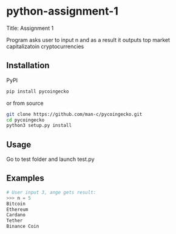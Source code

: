 # python-assignment-1

Title: Assignment 1

Program asks user to input n and as a result it outputs top market capitalizatoin cryptocurrencies

## Installation

PyPI
```bash
pip install pycoingecko
```

or from source
```bash
git clone https://github.com/man-c/pycoingecko.git
cd pycoingecko
python3 setup.py install
```

## Usage

Go to test folder and launch test.py

## Examples

```python
# User input 3, ange gets result:
>>> n = 5
Bitcoin
Ethereum
Cardano
Tether
Binance Coin
